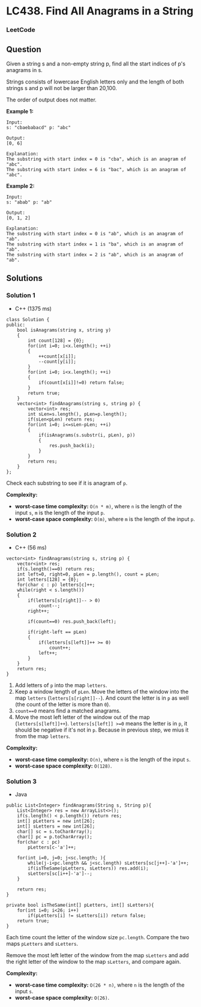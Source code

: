 # LC438. Find All Anagrams in a String

### LeetCode

## Question

Given a string s and a non-empty string p, find all the start indices of p's anagrams in s.

Strings consists of lowercase English letters only and the length of both strings s and p will not be larger than 20,100.

The order of output does not matter.

**Example 1:**

```
Input:
s: "cbaebabacd" p: "abc"

Output:
[0, 6]

Explanation:
The substring with start index = 0 is "cba", which is an anagram of "abc".
The substring with start index = 6 is "bac", which is an anagram of "abc".
```

**Example 2:**

```
Input:
s: "abab" p: "ab"

Output:
[0, 1, 2]

Explanation:
The substring with start index = 0 is "ab", which is an anagram of "ab".
The substring with start index = 1 is "ba", which is an anagram of "ab".
The substring with start index = 2 is "ab", which is an anagram of "ab".
```

## Solutions

### Solution 1

* C++ (1375 ms)
```
class Solution {
public:
    bool isAnagrams(string x, string y)
    {
        int count[128] = {0};
        for(int i=0; i<x.length(); ++i)
        {
            ++count[x[i]];
            --count[y[i]];
        }
        for(int i=0; i<x.length(); ++i)
        {
            if(count[x[i]]!=0) return false;
        }
        return true;
    }
    vector<int> findAnagrams(string s, string p) {
        vector<int> res;
        int sLen=s.length(), pLen=p.length();
        if(sLen<pLen) return res;
        for(int i=0; i<=sLen-pLen; ++i)
        {
            if(isAnagrams(s.substr(i, pLen), p))
            {
                res.push_back(i);
            }
        }
        return res;
    }
};
```

Check each substring to see if it is anagram of `p`.

**Complexity:**

* **worst-case time complexity:** `O(n * m)`, where `n` is the length of the input `s`, `m` is the length of the input `p`.
* **worst-case space complexity:** `O(m)`, where `m` is the length of the input `p`.

### Solution 2

* C++ (56 ms)
```
vector<int> findAnagrams(string s, string p) {
    vector<int> res;
    if(s.length()==0) return res;
    int left=0, right=0, pLen = p.length(), count = pLen;
    int letters[128] = {0};
    for(char c : p) letters[c]++;
    while(right < s.length())
    {
        if(letters[s[right]]-- > 0)
            count--;
        right++;
        
        if(count==0) res.push_back(left);
        
        if(right-left == pLen)
        {
            if(letters[s[left]]++ >= 0)
                count++;
            left++;
        }
    }
    return res;
}
```

1. Add letters of `p` into the map `letters`.
2. Keep a window length of `pLen`. Move the letters of the window into the map `letters` (`letters[s[right]]--`). And count the letter is in `p` as well (the count of the letter is more than `0`).
3. `count==0` means find a matched anagrams.
4. Move the most left letter of the window out of the map (`letters[s[left]]++`). `letters[s[left]] >=0` means the letter is in `p`, it should be negative if it's not in `p`. Because in previous step, we mius it from the map `letters`.

**Complexity:**

* **worst-case time complexity:** `O(n)`, where `n` is the length of the input `s`.
* **worst-case space complexity:** `O(128)`.

### Solution 3

* Java
```
public List<Integer> findAnagrams(String s, String p){
    List<Integer> res = new ArrayList<>();
    if(s.length() < p.length()) return res;
    int[] pLetters = new int[26];
    int[] sLetters = new int[26];
    char[] sc = s.toCharArray();
    char[] pc = p.toCharArray();
    for(char c : pc)
        pLetters[c-'a']++;

    for(int i=0, j=0; j<sc.length; ){
        while(j-i<pc.length && j<sc.length) sLetters[sc[j++]-'a']++;
        if(isTheSame(pLetters, sLetters)) res.add(i);
        sLetters[sc[i++]-'a']--;
    }

    return res;
}

private bool isTheSame(int[] pLetters, int[] sLetters){
    for(int i=0; i<26; i++)
        if(pLetters[i] != sLetters[i]) return false;
    return true;
}
```

Each time count the letter of the window size `pc.length`. Compare the two maps `pLetters` and `sLetters`.

Remove the most left letter of the window from the map `sLetters` and add the right letter of the window to the map `sLetters`, and compare again.

**Complexity:**

* **worst-case time complexity:** `O(26 * n)`, where `n` is the length of the input `s`.
* **worst-case space complexity:** `O(26)`.
